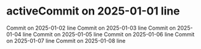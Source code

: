 # activeCommit on 2025-01-01 line
Commit on 2025-01-02 line
Commit on 2025-01-03 line
Commit on 2025-01-04 line
Commit on 2025-01-05 line
Commit on 2025-01-06 line
Commit on 2025-01-07 line
Commit on 2025-01-08 line
